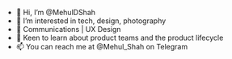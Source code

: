 - 👋 Hi, I’m @MehulDShah
- 👀 I’m interested in tech, design, photography
- 🌱 Communications | UX Design
- 💞️ Keen to learn about product teams and the product lifecycle 
- 📫 You can reach me at @Mehul_Shah on Telegram

<!---
MehulDShah/MehulDShah is a ✨ special ✨ repository because its `README.md` (this file) appears on your GitHub profile.
You can click the Preview link to take a look at your changes.
--->
